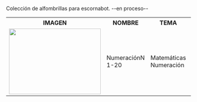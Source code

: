 Colección de alfombrillas para escornabot.
--en proceso--
<table> 
   <tr>
    <th>IMAGEN</th>
    <th>NOMBRE</th>
    <th>TEMA</th>
    <th>EDAD</th>
    <th>LENGUA</th>
    <th>ENLACE</th>
  </tr>
  <tr>
    <td><img align="center" width="250" height="180" src="https://github.com/lobotic/escornabot-resources/blob/master/Alfombrillas/Numeracion_P1/mates1%C2%BA.jpg" </td>
    <td>NumeraciónN 1-20</td>
    <td>Matemáticas <br \>Numeración</td>
    <td>1º Primaria</td>
    <td>Castellano</td>
    <td><a href="phttps://github.com/lobotic/escornabot-resources/tree/master/Alfombrillas/Numeracion_P1">Enlace</a></td>
  </tr>
  </table>
